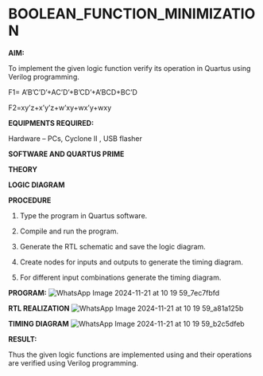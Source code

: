 # BOOLEAN_FUNCTION_MINIMIZATION

**AIM:**

To implement the given logic function verify its operation in Quartus using Verilog programming.

F1= A’B’C’D’+AC’D’+B’CD’+A’BCD+BC’D 

F2=xy’z+x’y’z+w’xy+wx’y+wxy

**EQUIPMENTS REQUIRED:**

Hardware – PCs, Cyclone II , USB flasher

**SOFTWARE AND QUARTUS PRIME**

**THEORY**

**LOGIC DIAGRAM**

**PROCEDURE**

1.	Type the program in Quartus software.

2.	Compile and run the program.

3.	Generate the RTL schematic and save the logic diagram.

4.	Create nodes for inputs and outputs to generate the timing diagram.

5.	For different input combinations generate the timing diagram.


**PROGRAM:**
![WhatsApp Image 2024-11-21 at 10 19 59_7ec7fbfd](https://github.com/user-attachments/assets/3de20107-ac9d-40fb-9dd0-f231d789484c)


**RTL REALIZATION**
![WhatsApp Image 2024-11-21 at 10 19 59_a81a125b](https://github.com/user-attachments/assets/7b9cf640-a222-4384-9392-c5294c67e3a2)

**TIMING DIAGRAM**
![WhatsApp Image 2024-11-21 at 10 19 59_b2c5dfeb](https://github.com/user-attachments/assets/eef3b432-23dc-4b2d-92c4-ce677e6effd5)


**RESULT:**

Thus the given logic functions are implemented using and their operations are verified using Verilog programming.

